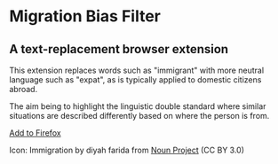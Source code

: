 # Migration Bias Filter
## A text-replacement browser extension

This extension replaces words such as "immigrant" with more neutral language such as "expat", as is typically applied to domestic citizens abroad.

The aim being to highlight the linguistic double standard where similar situations are described differently based on where the person is from.

[Add to Firefox](https://addons.mozilla.org/en-GB/firefox/addon/migration-bias-filter/)

Icon: Immigration by diyah farida from [Noun Project](https://thenounproject.com/browse/icons/term/immigration/) (CC BY 3.0)
